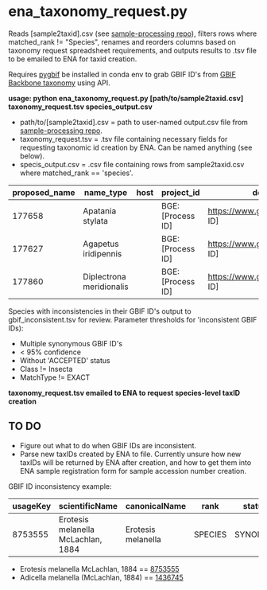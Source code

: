 # ena_taxonomy_request.py
Reads [sample2taxid].csv (see [sample-processing repo](https://github.com/SchistoDan/sample-processing)), filters rows where matched_rank != "Species", renames and reorders columns based on taxonomy request spreadsheet requirements, and outputs results to .tsv file to be emailed to ENA for taxid creation.

Requires [pygbif](https://github.com/gbif/pygbif) be installed in conda env to grab GBIF ID's from [GBIF Backbone taxonomy](https://www.gbif.org/dataset/d7dddbf4-2cf0-4f39-9b2a-bb099caae36c) using API.


**usage: python ena_taxonomy_request.py [path/to/sample2taxid.csv] taxonomy_request.tsv species_output.csv**
- path/to/[sample2taxid].csv = path to user-named output.csv file from [sample-processing repo](https://github.com/SchistoDan/sample-processing).
- taxonomy_request.tsv = .tsv file containing necessary fields for requesting taxonomic id creation by ENA. Can be named anything (see below).
- specis_output.csv = .csv file containing rows from sample2taxid.csv where matched_rank == 'species'.

| proposed_name  | name_type | host | project_id | description |
| --------- | --------- |--------- | --------- | --------- |
| 177658  | Apatania stylata |  | BGE: [Process ID] | https://www.gbif.org/species/[GBIF ID] | 
| 177627 | Agapetus iridipennis |  | BGE: [Process ID] | https://www.gbif.org/species/[GBIF ID] | 
| 177860 | Diplectrona meridionalis |  | BGE: [Process ID] | https://www.gbif.org/species/[GBIF ID] | 

Species with inconsistencies in their GBIF ID's output to gbif_inconsistent.tsv for review. Parameter thresholds for 'inconsistent GBIF IDs):
- Multiple synonymous GBIF ID's
- < 95% confidence
- Without 'ACCEPTED' status
- Class != Insecta
- MatchType != EXACT

**taxonomy_request.tsv emailed to ENA to request species-level taxID creation**

## TO DO ##
- Figure out what to do when GBIF IDs are inconsistent.
- Parse new taxIDs created by ENA to file. Currently unsure how new taxIDs will be returned by ENA after creation, and how to get them into ENA sample registration form for sample accession number creation.

GBIF ID inconsistency example:

| usageKey |	scientificName |	canonicalName |	rank |	status |	confidence |	matchType |	kingdom |	phylum | order |	family |	genus |	species |	kingdomKey |	phylumKey |	classKey |	orderKey |	familyKey |	genusKey |	speciesKey |	synonym |	class |	index	| acceptedUsageKey |
| --- |	--- |	--- |	--- |	--- |	--- |	--- |	--- |	--- | --- |	--- |	--- |	--- |	--- |	--- |	--- |	--- |	--- |	--- |	--- |	--- |	--- |	---	| --- |
| 8753555	| Erotesis melanella McLachlan, 1884 | Erotesis melanella	| SPECIES	| SYNONYM	| 98	| EXACT	| Animalia	| Arthropoda |	Trichoptera |	Leptoceridae |	Adicella |	Adicella melanella |	1 |	54 |	216 | 1003	| 4395	| 1436670	| 1436745	| True |	Insecta	| 5	| 1436745 |

  - Erotesis melanella McLachlan, 1884 == [8753555](https://www.gbif.org/species/8753555)
  - Adicella melanella (McLachlan, 1884) == [1436745](https://www.gbif.org/species/1436745)
